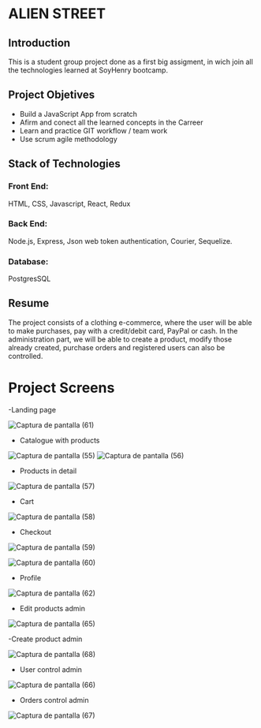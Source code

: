 # ALIEN STREET

## Introduction

This is a student group project done as a first big assigment, in wich join all the technologies learned at SoyHenry bootcamp.


## Project Objetives

- Build a JavaScript App from scratch
- Afirm and conect all the learned concepts in the Carreer 
- Learn and practice GIT workflow / team work
- Use scrum agile methodology

## Stack of Technologies

### Front End:
HTML, CSS, Javascript, React, Redux

### Back End:
Node.js, Express, Json web token authentication, Courier, Sequelize.

### Database:
PostgresSQL

## Resume
The project consists of a clothing e-commerce, where the user will be able to make purchases, pay with a credit/debit card, PayPal or cash.
In the administration part, we will be able to create a product, modify those already created, purchase orders and registered users can also be controlled.

# Project Screens 

-Landing page

![Captura de pantalla (61)](https://user-images.githubusercontent.com/99769787/197906601-4dcc4881-797c-44e6-9594-0120b4b92069.png)

 - Catalogue with products
 
![Captura de pantalla (55)](https://user-images.githubusercontent.com/99769787/197906633-caa6c3df-6bab-4b7d-819c-e1ac210b727f.png)
![Captura de pantalla (56)](https://user-images.githubusercontent.com/99769787/197906649-1ea94ac3-f0ad-4297-9414-a766558c6c9d.png)


 - Products in detail
 
![Captura de pantalla (57)](https://user-images.githubusercontent.com/99769787/197906676-5c66706c-466e-46a5-9dc2-c58842c174af.png)

 - Cart

![Captura de pantalla (58)](https://user-images.githubusercontent.com/99769787/197906707-802b1737-48ad-496b-9b4a-68a9830d8861.png)


- Checkout

![Captura de pantalla (59)](https://user-images.githubusercontent.com/99769787/197906750-2f0f56a2-af54-498b-a308-16d6916f5e91.png)

![Captura de pantalla (60)](https://user-images.githubusercontent.com/99769787/197906768-0c4fc1c3-f6d4-434d-93c4-724120f424a9.png)

- Profile 

![Captura de pantalla (62)](https://user-images.githubusercontent.com/99769787/197906810-ea33f37d-dc29-4a13-b794-14e219d09f0d.png)

- Edit products admin

![Captura de pantalla (65)](https://user-images.githubusercontent.com/99769787/197906984-4d78b765-c160-4a41-b876-37839da8c656.png)

-Create product admin

![Captura de pantalla (68)](https://user-images.githubusercontent.com/99769787/197907183-e232ee9d-6ef3-4da1-b972-93b1b4d4a0d1.png)

- User control admin

![Captura de pantalla (66)](https://user-images.githubusercontent.com/99769787/197907060-115d661f-7e4b-4e5d-b1ed-ea3b70017f58.png)

- Orders control admin

![Captura de pantalla (67)](https://user-images.githubusercontent.com/99769787/197907123-a40ac140-d8c0-4bd6-9a46-c8e817cc3440.png)
